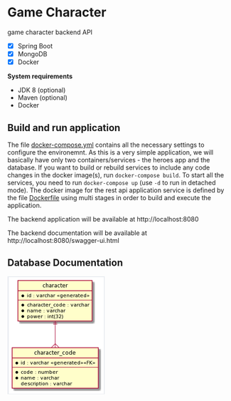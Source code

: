 # Game Character
game character backend API

- [x] Spring Boot
- [x] MongoDB 
- [x] Docker

**System requirements**
- JDK 8 (optional)
- Maven (optional)
- Docker

## Build and run application
The file [docker-compose.yml](docker-compose.yml) contains all the necessary settings to configure the environemnt. 
As this is a very simple application, we will basically have only two containers/services - the heroes app and the database. 
If you want to  build or rebuild services to include any code changes in the docker image(s), run `docker-compose build`. 
To start all the services, you need to run `docker-compose up` (use `-d` to run in detached mode). 
The docker image for the rest api application service is defined by the file [Dockerfile](Dockerfile) using multi stages in order to build and execute the application.

The backend application will be available at http://localhost:8080

The backend documentation will be available at http://localhost:8080/swagger-ui.html

## Database Documentation
![alt text](https://github.com/teguheka/heroes/blob/main/images/diagram_db.png?raw=true)
